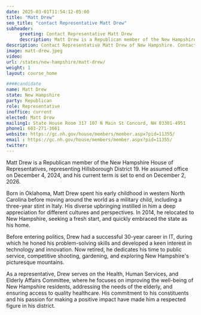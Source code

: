 ```yaml
---
date: 2025-03-01T11:54:12-05:00
title: "Matt Drew"
seo_title: "contact Representative Matt Drew"
subheader:
     greeting: Contact Representative Matt Drew
     description: Matt Drew is a Republican member of the New Hampshire House of Representatives, representing Hillsborough District 19. He assumed office on December 4, 2024, and his current term is set to end on December 2, 2026.
description: Contact Representative Matt Drew of New Hampshire. Contact information for Matt Drew includes email address, phone number, and mailing address.
image: matt-drew.jpeg
video:
url: /states/new-hampshire/matt-drew/
weight: 1
layout: course_home

####candidate
name: Matt Drew
state: New Hampshire
party: Republican
role: Representative
inoffice: current
elected: Matt Drew
mailing1: State House Room 317 107 N Main St Concord, NH 03301-4951
phone1: 603-271-3661
website: https://gc.nh.gov/house/members/member.aspx?pid=11355/
email : https://gc.nh.gov/house/members/member.aspx?pid=11355/
twitter: 
---
```

Matt Drew is a Republican member of the New Hampshire House of Representatives, representing Hillsborough District 19. He assumed office on December 4, 2024, and his current term is set to end on December 2, 2026.

Born in Oklahoma, Matt Drew spent his early childhood in western North Carolina before moving around the world as a military child, including a three-year stint in Italy. His diverse upbringing instilled in him a deep appreciation for different cultures and perspectives. In 2014, he relocated to New Hampshire, seeking a fresh start, and quickly embraced the state as his home.

Before entering politics, Drew had a successful 30-year career in IT, during which he honed his problem-solving skills and developed a keen interest in technology and innovation. Now retired, he dedicates his time to public service, competitive shooting, gardening, and exploring New Hampshire's picturesque mountains.

As a representative, Drew serves on the Health, Human Services, and Elderly Affairs Committee, where he focuses on improving the well-being of New Hampshire residents, addressing the needs of the elderly, and ensuring access to quality healthcare. His commitment to his constituents and his passion for making a positive impact have made him a respected figure in his district.

